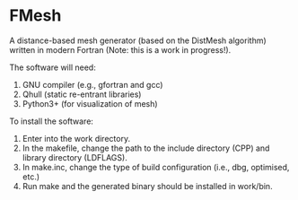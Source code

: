 # FMesh
A distance-based mesh generator (based on the DistMesh algorithm) written in modern Fortran (Note: this is a work in progress!).

The software will need: 
1. GNU compiler (e.g., gfortran and gcc)
2. Qhull (static re-entrant libraries)
3. Python3+ (for visualization of mesh)

To install the software:
1. Enter into the work directory.
2. In the makefile, change the path to the include directory (CPP) and library directory (LDFLAGS). 
3. In make.inc, change the type of build configuration (i.e., dbg, optimised, etc.) 
4. Run make and the generated binary should be installed in work/bin.


